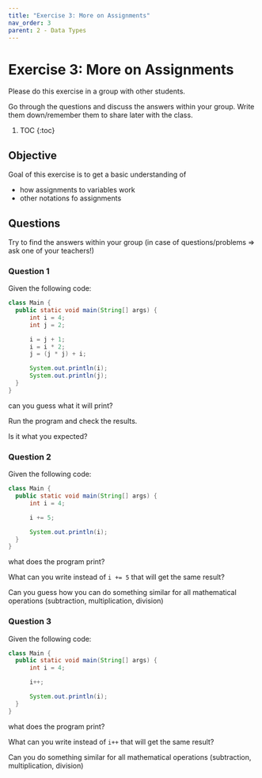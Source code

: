 ```yaml
---
title: "Exercise 3: More on Assignments"
nav_order: 3
parent: 2 - Data Types
---
```


# Exercise 3: More on Assignments
Please do this exercise in a group with other students.

Go through the questions and discuss the answers within your group.
Write them down/remember them to share later with the class.

1. TOC
{:toc}

## Objective
Goal of this exercise is to get a basic understanding of
* how assignments to variables work
* other notations fo assignments

## Questions
Try to find the answers within your group (in case of questions/problems => ask one of your teachers!)

### Question 1
Given the following code:

```java
class Main {
  public static void main(String[] args) {
      int i = 4;
      int j = 2;

      i = j + 1;
      i = i * 2;
      j = (j * j) + i;

      System.out.println(i);
      System.out.println(j);
  }
}
``` 

can you guess what it will print?

Run the program and check the results.

Is it what you expected?

### Question 2
Given the following code:

```java
class Main {
  public static void main(String[] args) {
      int i = 4;

      i += 5;

      System.out.println(i);
  }
}
``` 

what does the program print?

What can you write instead of `i += 5` that will get the same result?

Can you guess how you can do something similar for all mathematical operations (subtraction, multiplication, division)

### Question 3
Given the following code:

```java
class Main {
  public static void main(String[] args) {
      int i = 4;

      i++;

      System.out.println(i);
  }
}
``` 

what does the program print?

What can you write instead of `i++` that will get the same result?

Can you do something similar for all mathematical operations (subtraction, multiplication, division)